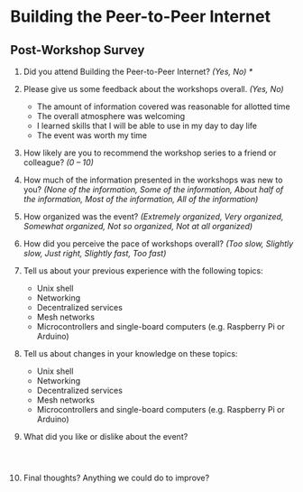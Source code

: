 # Building the Peer-to-Peer Internet
## Post-Workshop Survey

1. Did you attend Building the Peer-to-Peer Internet? _(Yes, No) *_

1. Please give us some feedback about the workshops overall. _(Yes, No)_

    - The amount of information covered was reasonable for allotted time
    - The overall atmosphere was welcoming
    - I learned skills that I will be able to use in my day to day life
    - The event was worth my time

1. How likely are you to recommend the workshop series to a friend or colleague? _(0 – 10)_

1. How much of the information presented in the workshops was new to you? _(None of the information, Some of the information, About half of the information, Most of the information, All of the information)_

1. How organized was the event? _(Extremely organized, Very organized, Somewhat organized, Not so organized, Not at all organized)_

1. How did you perceive the pace of workshops overall? _(Too slow, Slightly slow, Just right, Slightly fast, Too fast)_

1. Tell us about your previous experience with the following topics:

    - Unix shell
    - Networking
    - Decentralized services
    - Mesh networks
    - Microcontrollers and single-board computers (e.g. Raspberry Pi or Arduino)

1. Tell us about changes in your knowledge on these topics:

    - Unix shell
    - Networking
    - Decentralized services
    - Mesh networks
    - Microcontrollers and single-board computers (e.g. Raspberry Pi or Arduino)

1. What did you like or dislike about the event?

    ```
    
    
    
    ```

1. Final thoughts? Anything we could do to improve?

    ```
    
    
    
    ```
